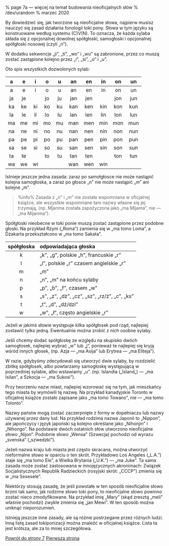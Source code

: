 % page 7a — więcej na temat budowania nieoficjalnych słów
% /dev/urandom
% marzec 2020

By dowiedzieć się, jak tworzone są nieoficjalne słowa, najpierw musisz
nauczyć się zasad działania fonologii toki pony. Słowa w tym języku są konstruowane
według systemu \(C\)V\(N\). To oznacza, że każda sylaba składa się z opcjonalnej
dowolnej spółgłoski, samogłoski i opcjonalnej spółgłoski nosowej (czyli „n”).

W dodatku sekwencje „ji”, „ti”, „wo” i „wu” są zabronione, przez co muszą
zostać zastąpione kolejno przez „i”, „si”, „o” i „u”.

Oto spis wszystkich dozwolonych sylab:

| a | e | i | o | u | an| en| in| on| un|
|:-:|:-:|:-:|:-:|:-:|:-:|:-:|:-:|:-:|:-:|
| a | e | i | o | u | an| en| in| on| un|
|ja |je |   |jo |ju |jan|jen|   |jon|jun|
|ka |ke |ki |ko |ku |kan|ken|kin|kon|kun|
|la |le |li |lo |lu |lan|len|lin|lon|lun|
|ma |me |mi |mo |mu |man|men|min|mon|mun|
|na |ne |ni |no |nu |nan|nen|nin|non|nun|
|pa |pe |pi |po |pu |pan|pen|pin|pon|pun|
|sa |se |si |so |su |san|sen|sin|son|sun|
|ta |te |   |to |tu |tan|ten|   |ton|tun|
|wa |we |wi |   |   |wan|wen|win|   |   |

Istnieje jeszcze jedna zasada: zaraz po samołgłosce nie może nastąpić kolejna
samogłoska, a zaraz po głosce „n” nie może nastąpić „m” ani kolejne „m”.

> %info%
> Zasada z „n” i „m” nie została wspomniana w oficjalnej książce,
> ale wszystkie wspomniane tam nazwy własne się jej trzymają, (np. Mjanma
> została zapożyczona jako „ma Mijama”, nie — „ma Mijanma”).

Spółgłoski nieobecne w toki ponie muszą zostać zastąpione przez podobne
głoski. Na przykład Rzym („Roma”) zamienia się w „ma tomo Loma”, a Dżakarta
przekształcono w „ma tomo Sakata”.

| spółgłoska | odpowiadająca głoska |
|:----:|:----|
| k | „k”, „g”, polskie „h”, francuskie „r” |
| l | „l”, polskie „r” czasem angielskie „r” |
| m | „m” |
| n | „n”, „m” na końcu sylaby |
| p | „p”, „b”, „f”, czasem „w” |
| s | „s”, „z”, „dż”, „cz”, „sz”, „rz/ż”, „c”, „ks” |
| t | „t”, „d”, „dź/dzi” |
| w | „w”, „ł”, często angielskie „r” |

Jeżeli w jakimś słowie występuje kilka spółgłosek pod rząd, najlepiej
zostawić tylko jedną. Ewentualnie można zrobić z nich osobne sylaby.

Jeśli chcemy dodać spółgłoskę ze względu na skupisko dwóch samogłosek,
najlepiej wybrać „w” lub „j”, ponieważ te najlepiej się kryją wśród innych głosek,
(np. Azja — „ma Asija” lub Erytrea — „ma Eliteja”).

W razie, gdybyśmy zdecydowali się utworzyć dwie sylaby, by rozdzielić zbitkę
spółgłosek, albo powtarzamy samogłoskę występującą w poprzedniej sylabie,
albo wstawiamy „u”. (np. Islandia („Ísland„) — „ma Isilan”, a Szkocja — „ma Sukosi”).

Przy tworzeniu nazw miast, najlepiej wzorować się na tym, jak mieszkańcy tego
miasta by wymówili tę nazwę. Na przykład kanadyjskie Toronto w oficjalnej książce
zostało zapisane jako „ma tomo Towano”, nie — „ma tomo Tolonto”.

Nazwy państw mogą zostać zaczerpnięte z formy w dopełniaczu lub nazwy używanej
przez dany lud. Na przykład rodzima nazwa Japonii to „Nippon”, ale japończycy
i język japoński są kolejno określane jako „Nihonjin” i „Nihongo”. Na podstawie
dwóch ostatnich słów utworzono nieoficjalne słowo „Nijon”. Podobnie słowo
„Wensa” (Szwecja) pochodzi od wyrazu „svenska” („szwedzki”).

Jeżeli nazwa kraju lub miasta jest często skracana, można utworzyć nieformalne słowo
w oparciu o ten skrót. Przykładowo Los Angeles („L.A.”) staje się „ma tomo Ele”,
a Wielka Brytania („U.K.”) — „ma Juke”. Ta sama zasada może zostać zastosowana
w innojęzycznych akronimach: Związek Socjalistycznych Republik Radzieckich
(rosyjski skrót: „СССР”) zmienia się w „ma Sesesele”.

Niektórzy stosują zasadę, że jeśli powstałe w ten sposób nieoficjalne słowo brzmi
tak samo, jak rodzime słowo toki pony, to nieoficjalne słowo powinno zostać
nieco zmodyfikowane. Na przykład imię „Mary” (skąd zresztą „meli” właśnie pochodzi)
zwykle zmienia się „jan Mewi”. W ten sposób można uniknąć nieporozumień.

Istnieją jeszcze inne zasady, ale są różnie postrzegane przez różnych ludzi.
Inną listę zasad tokiponizacji można znaleźć w oficjalnej książce. Lista ta
jest krótsza, ale za to mniej szczegółowa.

[Powrót do strony 7](pl_7.html) [Pierwsza strona](pl_index.html)